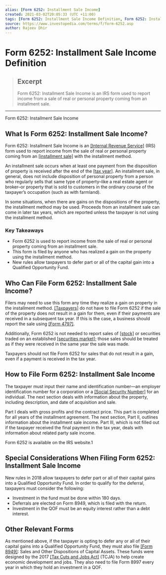 ```yaml
---
alias: [Form 6252: Installment Sale Income]
created: 2021-03-02T20:05:33 (UTC +11:00)
tags: [Form 6252: Installment Sale Income Definition, Form 6252: Installment Sale Income]
source: https://www.investopedia.com/terms/f/form-6252.asp
author: Rajeev Dhir
---
```


# Form 6252: Installment Sale Income Definition

> ## Excerpt
> Form 6252: Installment Sale Income is an IRS form used to report income from a sale of real or personal property coming from an installment sale.

---

Form 6252: Installment Sale Income
## What Is Form 6252: Installment Sale Income?

Form 6252: Installment Sale Income is an [[Internal Revenue Service]](https://www.investopedia.com/terms/i/irs.asp) (IRS) form used to report income from the sale of real or personal property coming from an [[installment sale]](https://www.investopedia.com/terms/i/installment-sale.asp) with the installment method.

An installment sale occurs when at least one payment from the disposition of property is received after the end of the [[tax year]](https://www.investopedia.com/terms/t/taxyear.asp). An installment sale, in general, does not include disposition of personal property from a person who regularly sells that same type of property–like a real estate agent or broker–or property that is sold to customers in the ordinary course of the taxpayer’s occupation (such as with farmland).

In some situations, when there are gains on the dispositions of the property, the installment method may be used. Proceeds from an installment sale can come in later tax years, which are reported unless the taxpayer is not using the installment method.

### Key Takeaways

-   Form 6252 is used to report income from the sale of real or personal property coming from an installment sale.
-   This form is filed by anyone who has realized a gain on the property using the installment method.
-   New rules allow taxpayers to defer part or all of the capital gain into a Qualified Opportunity Fund.

## Who Can File Form 6252: Installment Sale Income?

Filers may need to use this form any time they realize a gain on property in the installment method. [[Taxpayers]](https://www.investopedia.com/terms/t/taxpayer.asp) do not have to file Form 6252 if the sale of the property does not result in a gain for them, even if their payments are received in a subsequent tax year. If this is the case, a business should report the sale using [[Form 4797]](https://www.investopedia.com/terms/f/form-4797.asp).

Additionally, Form 6252 is not needed to report sales of [[stock]](https://www.investopedia.com/terms/s/stock.asp) or securities traded on an established [[securities market]](https://www.investopedia.com/terms/m/marketablesecurities.asp); those sales should be treated as if they were received in the same year the sale was made.

Taxpayers should not file Form 6252 for sales that do not result in a gain, even if a payment is received in the tax year.

## How to File Form 6252: Installment Sale Income

The taxpayer must input their name and identification number—an employer identification number for a corporation or a [[Social Security Number]](https://www.investopedia.com/terms/s/ssn.asp) for an individual. The next section deals with information about the property, including description, and date of acquisition and sale.

Part I deals with gross profits and the contract price. This part is completed for all years of the installment agreement. The next section, Part II, outlines information about the installment sale income. Part III, which is not filled out if the taxpayer received the final payment in the tax year, deals with information about related party sale income.

Form 6252 is available on the IRS website.1

## Special Considerations When Filing Form 6252: Installment Sale Income

New rules in 2018 allow taxpayers to defer part or all of their capital gains into a Qualified Opportunity Fund. In order to qualify for the deferral, taxpayers must consider the following:

-   Investment in the fund must be done within 180 days. 
-   Deferrals are elected on Form 8949, which is filed with the return.
-   Investment in the QOF must be an equity interest rather than a debt interest.

## Other Relevant Forms

As mentioned above, if the taxpayer is opting to defer any or all of their capital gains into a Qualified Opportunity Fund, they must also file [[Form 8949]](https://www.investopedia.com/terms/f/form-8949.asp): Sales and Other Dispositions of Capital Assets. These funds were designed by the 2017 [[Tax Cuts and Jobs Act]](https://www.investopedia.com/taxes/how-gop-tax-bill-affects-you/) (TCJA) to help create economic development and jobs. They also need to file Form 8997 every year in which they hold an investment in a QOF.
